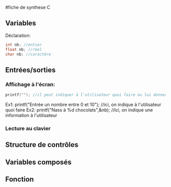 #fiche de synthese C

## Variables
Déclaration:
```c
int nb; //entier
float nb; //réel
char nb; //caractère

```
## Entrées/sorties
### Affichage à l'écran:
```c
printf(""); //il peut indiquer à l'utilisateur quoi faire ou lui donner une information
```
Ex1: printf("Entrée un nombre entre 0 et 10"); //ici, on indique à l'utilisateur quoi faire
Ex2: printf("Nass à %d chocolats",&nb); //ici, on indique une information à l'utilisateur

### Lecture au clavier

## Structure de contrôles

## Variables composés

## Fonction
